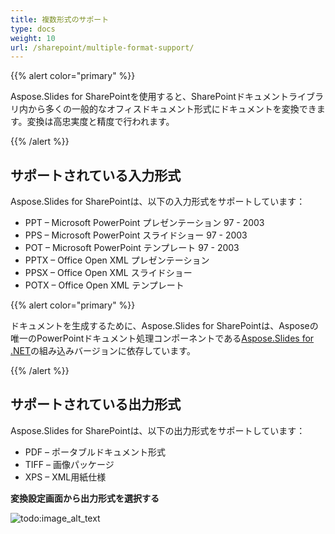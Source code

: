 ```yaml
---  
title: 複数形式のサポート  
type: docs  
weight: 10  
url: /sharepoint/multiple-format-support/  
---  
```


{{% alert color="primary" %}}  

Aspose.Slides for SharePointを使用すると、SharePointドキュメントライブラリ内から多くの一般的なオフィスドキュメント形式にドキュメントを変換できます。変換は高忠実度と精度で行われます。  

{{% /alert %}}  
## **サポートされている入力形式**  
Aspose.Slides for SharePointは、以下の入力形式をサポートしています：  

- PPT – Microsoft PowerPoint プレゼンテーション 97 - 2003  
- PPS – Microsoft PowerPoint スライドショー 97 - 2003  
- POT – Microsoft PowerPoint テンプレート 97 - 2003  
- PPTX – Office Open XML プレゼンテーション  
- PPSX – Office Open XML スライドショー  
- POTX – Office Open XML テンプレート  

{{% alert color="primary" %}}  

ドキュメントを生成するために、Aspose.Slides for SharePointは、Asposeの唯一のPowerPointドキュメント処理コンポーネントである[Aspose.Slides for .NET](http://www.aspose.com/categories/.net-components/aspose.slides-for-.net/default.aspx)の組み込みバージョンに依存しています。  

{{% /alert %}}  
## **サポートされている出力形式**  
Aspose.Slides for SharePointは、以下の出力形式をサポートしています：  

- PDF – ポータブルドキュメント形式  
- TIFF – 画像パッケージ  
- XPS – XML用紙仕様  

**変換設定画面から出力形式を選択する**  

![todo:image_alt_text](multiple-format-support_1.png)  
